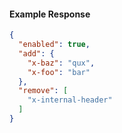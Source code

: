 <!-- Generated by nd gen api-examples. DO NOT EDIT. -->
#### Example Response
```json
{
  "enabled": true,
  "add": {
    "x-baz": "qux",
    "x-foo": "bar"
  },
  "remove": [
    "x-internal-header"
  ]
}